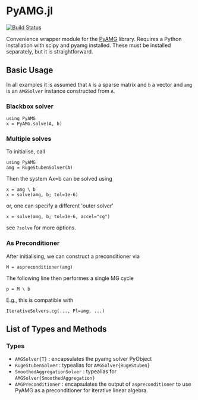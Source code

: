 # PyAMG.jl

[![Build Status](https://travis-ci.org/cortner/PyAMG.jl.svg?branch=master)](https://travis-ci.org/cortner/PyAMG.jl)

Convenience wrapper module for the [PyAMG](http://pyamg.org) library.
Requires a Python installation with scipy and pyamg installed.
These must be installed separately, but it is straightforward.


## Basic Usage

In all examples it is assumed that `A` is a sparse matrix
and `b` a vector and `amg` is an `AMGSolver` instance constructed from `A`.

<!-- **Warning:** `amg \ b` does **not** solve $Ax = b$, but it applies a
single multi-grid cycle, typically when AMG is employed as a preconditioner.
To *solve* $Ax = b$, use `x = solve(amg, b)`. -->

### Blackbox solver
```
using PyAMG
x = PyAMG.solve(A, b)
```

### Multiple solves

To initialise, call
```
using PyAMG
amg = RugeStubenSolver(A)
```

Then the system Ax=b can be solved using
```
x = amg \ b
x = solve(amg, b; tol=1e-6)
```

or, one can specify a different 'outer solver'
```
x = solve(amg, b; tol=1e-6, accel="cg")
```

see `?solve` for more options.

### As Preconditioner

After initialising, we can construct a preconditioner via
```
M = aspreconditioner(amg)
```

The following line then performes a single MG cycle
```
p = M \ b
```

E.g., this is compatible with
```
IterativeSolvers.cg(..., Pl=amg, ...)
```

## List of Types and Methods

### Types

* `AMGSolver{T}` : encapsulates the pyamg solver PyObject
* `RugeStubenSolver` : typealias for `AMGSolver{RugeStuben}`
* `SmoothedAggregationSolver` : typealias for `AMGSolver{SmoothedAggregation}`
* `AMGPreconditioner` : encapsulates the output of `aspreconditioner`
   to use PyAMG as a preconditioner for iterative linear algebra.

<!-- ### Methods
* `solve` : basic solver
* `Base.\` : single MG cycle (use PyAMG as preconditioner)
* `set_cycle!` : set which type of cycle to use (default "V")
* `diagnostics` : determine an optimal configuration for a given matrix
* -->
